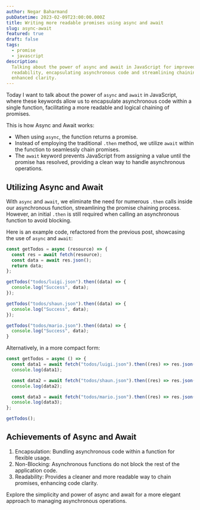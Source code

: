```yaml
---
author: Negar Baharmand
pubDatetime: 2023-02-09T23:00:00.000Z
title: Writing more readable promises using async and await
slug: async-await
featured: true
draft: false
tags:
  - promise
  - javascript
description:
  Talking about the power of async and await in JavaScript for improved promise
  readability, encapsulating asynchronous code and streamlining chaining for
  enhanced clarity.
---
```


Today I want to talk about the power of `async` and `await` in JavaScript, where these keywords allow us to encapsulate asynchronous code within a single function, facilitating a more readable and logical chaining of promises.

This is how Async and Await works:

- When using `async`, the function returns a promise.
- Instead of employing the traditional `.then` method, we utilize `await` within the function to seamlessly chain promises.
- The `await` keyword prevents JavaScript from assigning a value until the promise has resolved, providing a clean way to handle asynchronous operations.

## Utilizing Async and Await

With `async` and `await`, we eliminate the need for numerous `.then` calls inside our asynchronous function, streamlining the promise chaining process. However, an initial `.then` is still required when calling an asynchronous function to avoid blocking.

Here is an example code, refactored from the previous post, showcasing the use of `async` and `await`:

```javascript
const getTodos = async (resource) => {
  const res = await fetch(resource);
  const data = await res.json();
  return data;
};

getTodos("todos/luigi.json").then((data) => {
  console.log("Success", data);
});

getTodos("todos/shaun.json").then((data) => {
  console.log("Success", data);
});

getTodos("todos/mario.json").then((data) => {
  console.log("Success", data);
}
```

Alternatively, in a more compact form:

```javaScript
const getTodos = async () => {
  const data1 = await fetch("todos/luigi.json").then((res) => res.json());
  console.log(data1);

  const data2 = await fetch("todos/shaun.json").then((res) => res.json());
  console.log(data2);

  const data3 = await fetch("todos/mario.json").then((res) => res.json());
  console.log(data3);
};

getTodos();
```

## Achievements of Async and Await

1. Encapsulation: Bundling asynchronous code within a function for flexible usage.
2. Non-Blocking: Asynchronous functions do not block the rest of the application code.
3. Readability: Provides a cleaner and more readable way to chain promises, enhancing code clarity.

Explore the simplicity and power of async and await for a more elegant approach to managing asynchronous operations.
